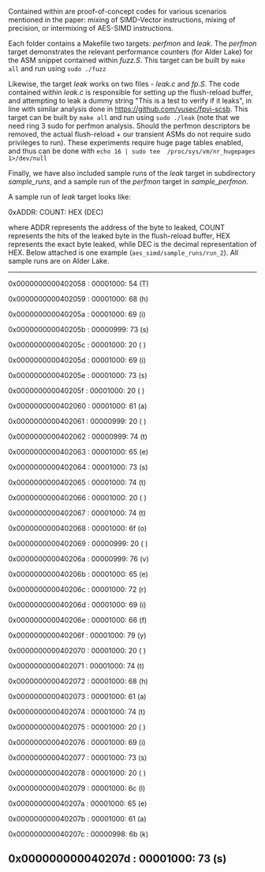 Contained within are proof-of-concept codes for various scenarios mentioned in the paper: mixing of SIMD-Vector instructions, mixing of precision, or intermixing of AES-SIMD instructions.

Each folder contains a Makefile two targets: *perfmon* and *leak*. The *perfmon* target demonstrates the relevant performance counters (for Alder Lake) for the ASM snippet contained within *fuzz.S*. This target can be built by `make all` and run using `sudo ./fuzz`

Likewise, the target *leak* works on two files - *leak.c* and *fp.S*. The code contained within *leak.c* is responsible for setting up the flush-reload buffer, and attempting to leak a dummy string "This is a test to verify if it leaks", in line with similar analysis done in https://github.com/vusec/fpvi-scsb. This target can be built by `make all` and run using `sudo ./leak` (note that we need ring 3 sudo for perfmon analysis. Should the perfmon descriptors be removed, the actual flush-reload + our transient ASMs do not require sudo privileges to run). These experiments require huge page tables enabled, and thus can be done with `echo 16 | sudo tee  /proc/sys/vm/nr_hugepages 1>/dev/null`

Finally, we have also included sample runs of the *leak* target in subdirectory *sample_runs*, and a sample run of the *perfmon* target in *sample_perfmon*.

A sample run of *leak* target looks like:

0xADDR:
   COUNT: HEX (DEC)

where ADDR represents the address of the byte to leaked, COUNT represents the hits of the leaked byte in the flush-reload buffer, HEX represents the exact byte leaked, while DEC is the decimal representation of HEX. Below attached is one example (`aes_simd/sample_runs/run_2`). All sample runs are on Alder Lake.

--------
0x0000000000402058 :
	00001000: 54 (T)

0x0000000000402059 :
	00001000: 68 (h)

0x000000000040205a :
	00001000: 69 (i)

0x000000000040205b :
	00000999: 73 (s)

0x000000000040205c :
	00001000: 20 ( )

0x000000000040205d :
	00001000: 69 (i)

0x000000000040205e :
	00001000: 73 (s)

0x000000000040205f :
	00001000: 20 ( )

0x0000000000402060 :
	00001000: 61 (a)

0x0000000000402061 :
	00000999: 20 ( )

0x0000000000402062 :
	00000999: 74 (t)

0x0000000000402063 :
	00001000: 65 (e)

0x0000000000402064 :
	00001000: 73 (s)

0x0000000000402065 :
	00001000: 74 (t)

0x0000000000402066 :
	00001000: 20 ( )

0x0000000000402067 :
	00001000: 74 (t)

0x0000000000402068 :
	00001000: 6f (o)

0x0000000000402069 :
	00000999: 20 ( )

0x000000000040206a :
	00000999: 76 (v)

0x000000000040206b :
	00001000: 65 (e)

0x000000000040206c :
	00001000: 72 (r)

0x000000000040206d :
	00001000: 69 (i)

0x000000000040206e :
	00001000: 66 (f)

0x000000000040206f :
	00001000: 79 (y)

0x0000000000402070 :
	00001000: 20 ( )

0x0000000000402071 :
	00001000: 74 (t)

0x0000000000402072 :
	00001000: 68 (h)

0x0000000000402073 :
	00001000: 61 (a)

0x0000000000402074 :
	00001000: 74 (t)

0x0000000000402075 :
	00001000: 20 ( )

0x0000000000402076 :
	00001000: 69 (i)

0x0000000000402077 :
	00001000: 73 (s)

0x0000000000402078 :
	00001000: 20 ( )

0x0000000000402079 :
	00001000: 6c (l)

0x000000000040207a :
	00001000: 65 (e)

0x000000000040207b :
	00001000: 61 (a)

0x000000000040207c :
	00000998: 6b (k)

0x000000000040207d :
	00001000: 73 (s)
--------
